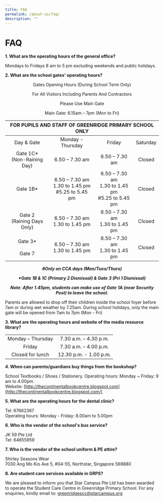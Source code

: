```yaml
---
title: FAQ
permalink: /about-us/faq/
description: ""
---
```

# FAQ
**1\. What are the operating hours of the general office?** 

Mondays to Fridays 8 am to 5 pm excluding weekends and public holidays.   
  

**2\. What are the school gates' operating hours?** 

<p style="text-align: center;">Gates Opening Hours (During School Term Only)</p>

<p style="text-align: center;">For All Visitors Including Parents And Contractors</p>

<p style="text-align: center;">Please Use Main Gate</p>

<p style="text-align: center;">Main Gate: 6.15am – 7pm (Mon to Fri)</p>

<table>
<thead>
  <tr>
    <th colspan="4" style="text-align: center;">FOR PUPILS AND STAFF OF GREENRIDGE PRIMARY SCHOOL ONLY</th>
  </tr>
</thead>
<tbody>
  <tr>
    <td style="text-align: center;">Day &amp; Gate</td>
    <td style="text-align: center;">Monday - Thursday</td>
    <td style="text-align: center;">Friday</td>
    <td style="text-align: center;">Saturday</td>
  </tr>
  <tr>
    <td style="text-align: center;">Gate 1C* <br>(Non-Raining Day)</td>
    <td style="text-align: center;">6.50 – 7.30 am</td>
    <td style="text-align: center;">6.50  – 7.30 am</td>
    <td style="text-align: center;">Closed </td>
  </tr>
  <tr>
    <td style="text-align: center;">Gate 1B*</td>
    <td style="text-align: center;">6.50  – 7.30 am<br>1.30 to 1.45 pm<br>#5.25 to 5.45 pm</td>
    <td style="text-align: center;">6.50  – 7.30 am<br>1.30 to 1.45 pm<br>#5.25 to 5.45 pm</td>
    <td style="text-align: center;">Closed</td>
  </tr>
  <tr>
    <td style="text-align: center;">Gate 2<br>(Raining Days Only)</td>
    <td style="text-align: center;">6.50  – 7.30 am<br>1.30 to 1.45 pm</td>
    <td style="text-align: center;">6.50  – 7.30 am<br>1.30 to 1.45 pm</td>
    <td style="text-align: center;">Closed</td>
  </tr>
  <tr>
    <td style="text-align: center;">Gate 3*<br><br>Gate 7<br></td>
    <td style="text-align: center;"> 6.50  – 7.30 am<br>1.30 to 1.45 pm</td>
    <td style="text-align: center;">6.50  – 7.30 am<br>1.30 to 1.45 pm</td>
    <td style="text-align: center;">Closed  </td>
  </tr>
</tbody>
</table>

<p style="text-align: center;"><b><i>#Only on CCA days (Mon/Tues/Thurs)</i></b></p>

<p style="text-align: center;"><b><i>*Gate 1B & 1C (Primary 2 Dismissal) & Gate 3 (Pri 1 Dismissal)</i></b></p>

<p style="text-align: center;"><b><i>Note: After 1.45pm, students can make use of Gate 1A (near Security Post) to leave the school.</i></b></p>

Parents are allowed to drop off their children inside the school foyer before 7am or during wet weather by 7.25am. During school holidays, only the main gate will be opened from 7am to 7pm (Mon - Fri)

**3\. What are the operating hours and website of the media resource library?**
  
|                   |                        |
|:-------------------:|:------------------------:|
| Monday – Thursday |  7.30 a.m. – 4.30 p.m. |
| Friday            | 7.30 a.m. – 4.00 p.m.  |
| Closed for lunch  | 12.30 p.m. - 1.00 p.m. |

**4\. When can parents/guardians buy things from the bookshop?**

School Textbooks / Shoes / Stationery. Operating hours: Monday ~ Friday: 9 am to 4.00pm.  
Website: [http://thecontinentalbookcentre.blogspot.com](http://thecontinentalbookcentre.blogspot.com/)  
  

**5\. What are the operating hours for the dental clinic?**

Tel: 67662367  
Operating hours: Monday - Friday: 8.00am to 5.00pm  
  

**6\. Who is the vendor of the school's bus service?** 

JK 59 Pte Ltd  
Tel: 64655959  
  

**7\. Who is the vendor of the school uniform & PE attire?**

Shirley Seasons Wear  
7030 Ang Mo Kio Ave 5, #04-55, Northstar, Singapore 569880  
  

**8\. Are student care services available in GRPS?**

We are pleased to inform you that Star Campus Pte Ltd has been awarded to operate the Student Care Centre in Greenridge Primary School. For any enquiries, kindly email to: [greenridgescc@starcampus.org](https://greenridgepri.moe.edu.sg/about-us/greenridgescc@starcampus.org)